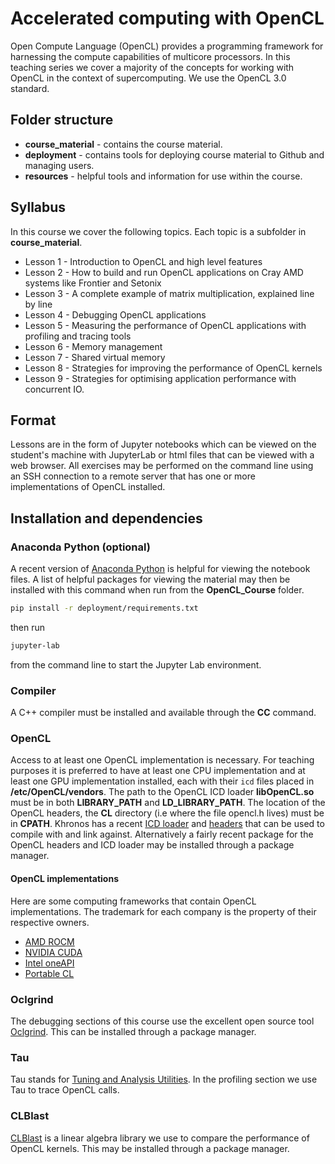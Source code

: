 # Accelerated computing with OpenCL

Open Compute Language (OpenCL) provides a programming framework for harnessing the compute capabilities of multicore processors. In this teaching series we cover a majority of the concepts for working with OpenCL in the context of supercomputing. We use the OpenCL 3.0 standard.

## Folder structure

* **course_material** - contains the course material.
* **deployment** - contains tools for deploying course material to Github and managing users.
* **resources** - helpful tools and information for use within the course.

## Syllabus

In this course we cover the following topics. Each topic is a subfolder in **course_material**.

* Lesson 1 - Introduction to OpenCL and high level features
* Lesson 2 - How to build and run OpenCL applications on Cray AMD systems like Frontier and Setonix
* Lesson 3 - A complete example of matrix multiplication, explained line by line
* Lesson 4 - Debugging OpenCL applications
* Lesson 5 - Measuring the performance of OpenCL applications with profiling and tracing tools
* Lesson 6 - Memory management
* Lesson 7 - Shared virtual memory
* Lesson 8 - Strategies for improving the performance of OpenCL kernels
* Lesson 9 - Strategies for optimising application performance with concurrent IO.

## Format

Lessons are in the form of Jupyter notebooks which can be viewed on the student's machine with JupyterLab or html files that can be viewed with a web browser. All exercises may be performed on the command line using an SSH connection to a remote server that has one or more implementations of OpenCL installed.

## Installation and dependencies

### Anaconda Python (optional)

A recent version of [Anaconda Python](https://www.anaconda.com/products/distribution) is helpful for viewing the notebook files. A list of helpful packages for viewing the material may then be installed with this command when run from the **OpenCL_Course** folder. 

```bash
pip install -r deployment/requirements.txt
```

then run 

```bash
jupyter-lab
```

from the command line to start the Jupyter Lab environment.

### Compiler

A C++ compiler must be installed and available through the **CC** command.

### OpenCL

Access to at least one OpenCL implementation is necessary. For teaching purposes it is preferred to have at least one CPU implementation and at least one GPU implementation installed, each with their `icd` files placed in **/etc/OpenCL/vendors**. The path to the OpenCL ICD loader **libOpenCL.so** must be in both **LIBRARY_PATH** and **LD_LIBRARY_PATH**. The location of the OpenCL headers, the **CL** directory (i.e where the file opencl.h lives) must be in **CPATH**. Khronos has a recent [ICD loader](https://github.com/KhronosGroup/OpenCL-ICD-Loader) and [headers](https://github.com/KhronosGroup/OpenCL-Headers) that can be used to compile with and link against. Alternatively a fairly recent package for the OpenCL headers and ICD loader may be installed through a package manager.

#### OpenCL implementations

Here are some computing frameworks that contain OpenCL implementations. The trademark for each company is the property of their respective owners.

* [AMD ROCM](https://www.amd.com/en/graphics/servers-solutions-rocm)
* [NVIDIA CUDA](https://developer.nvidia.com/cuda-toolkit)
* [Intel oneAPI](https://www.intel.com/content/www/us/en/developer/tools/oneapi/toolkits.html#gs.zn3tzh)
* [Portable CL](http://portablecl.org/)

### Oclgrind

The debugging sections of this course use the excellent open source tool [Oclgrind](https://github.com/jrprice/Oclgrind). This can be installed through a package manager.

### Tau

Tau stands for [Tuning and Analysis Utilities](https://www.cs.uoregon.edu/research/tau/home.php). In the profiling section we use Tau to trace OpenCL calls.

### CLBlast

[CLBlast](https://github.com/CNugteren/CLBlast) is a linear algebra library we use to compare the performance of OpenCL kernels. This may be installed through a package manager.


